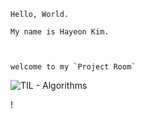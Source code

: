 ```
Hello, World. 

My name is Hayeon Kim.   



welcome to my `Project Room` 
```

![TIL - Algorithms](https://media.vlpt.us/images/seob/post/a2bf4c32-a10d-4381-b398-081d8a495a6a/python_logo.png)

!

